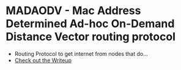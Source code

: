 # MADAODV - Mac Address Determined Ad-hoc On-Demand Distance Vector routing protocol

-   Routing Protocol to get internet from nodes that do...
-   [Check out the Writeup](https://docs.google.com/document/d/1V3eGUoaj9HWujzxWVnoJ9YXFnm-d8Kq3ao0mZzOgubk/edit?usp=sharing)
